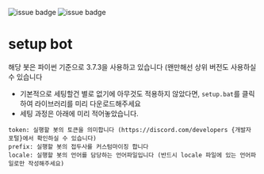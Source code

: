 ![issue badge](https://img.shields.io/badge/version-0.0.9-yellow) ![issue badge](https://img.shields.io/badge/python-3.7.3-blue)

# setup bot 

해당 봇은 파이썬 기준으로 3.7.3을 사용하고 있습니다 (왠만해선 상위 버전도 사용하실 수 있습니다
* 기본적으로 세팅할건 별로 없기에 아무것도 적용하지 않았다면, `setup.bat`를 클릭하여 라이브러리를 미리 다운로드해주세요
* 세팅 과정은 아래에 미리 적어놓았습니다. 

```
token: 실행할 봇의 토큰을 의미합니다 (https://discord.com/developers {개발자 포털}에서 확인하실 수 있습니다)
prefix: 실행할 봇의 접두사를 커스텀마이징 합니다
locale: 실행할 봇의 언어를 담당하는 언어파일입니다 (반드시 locale 파일에 있는 언어파일로만 작성해주세요)
```
